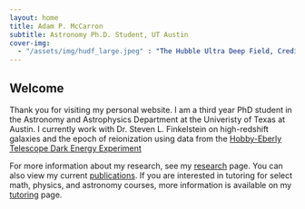 ```yaml
---
layout: home
title: Adam P. McCarron
subtitle: Astronomy Ph.D. Student, UT Austin
cover-img:
  - "/assets/img/hudf_large.jpeg" : "The Hubble Ultra Deep Field, Credit: NASA/ESA"
---
```


## Welcome

Thank you for visiting my personal website. I am a third year PhD student in the Astronomy and Astrophysics Department at the Univeristy of Texas at Austin. I currently work with Dr. Steven L. Finkelstein on high-redshift galaxies and the epoch of reionization using data from the [Hobby-Eberly Telescope Dark Energy Experiment](https://hetdex.org/)

For more information about my research, see my [research](/research) page. You can also view my current [publications](/publications). If you are interested in tutoring for select math, physics, and astronomy courses, more information is available on my [tutoring](/tutoring) page. 
